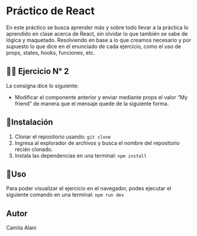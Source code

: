 # Práctico de React
En este práctico se busca aprender más y sobre todo llevar a la práctica lo aprendido en clase acerca de React, sin olvidar lo que también se sabe de lógica y maquetado. Resolviendo en base a lo que creamos necesario y por supuesto lo que dice en el enunciado de cada ejercicio, como el uso de props, states, hooks, funciones, etc.

## ☝🏻 Ejercicio N° 2
La consigna dice lo siguiente:

- Modificar el componente anterior y enviar mediante props el valor “My friend” de manera que el mensaje quede de la siguiente forma.

## 📍Instalación
1. Clonar el repositorio usando: `git clone`
2. Ingresa al explorador de archivos y busca el nombre del repositorio recién clonado.
3. Instala las dependencias en una terminal: `npm install`

## 📍Uso
Para poder visualizar el ejercicio en el navegador, podes ejecutar el siguiente comando en una terminal: `npm run dev`

## Autor
Camila Alani

